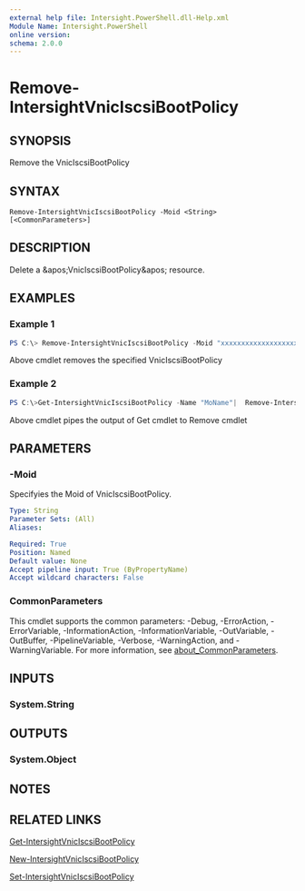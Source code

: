 ```yaml
---
external help file: Intersight.PowerShell.dll-Help.xml
Module Name: Intersight.PowerShell
online version:
schema: 2.0.0
---
```


# Remove-IntersightVnicIscsiBootPolicy

## SYNOPSIS
Remove the VnicIscsiBootPolicy

## SYNTAX

```
Remove-IntersightVnicIscsiBootPolicy -Moid <String> [<CommonParameters>]
```

## DESCRIPTION
Delete a &amp;apos;VnicIscsiBootPolicy&amp;apos; resource.

## EXAMPLES

### Example 1
```powershell
PS C:\> Remove-IntersightVnicIscsiBootPolicy -Moid "xxxxxxxxxxxxxxxxxxxxxxxxxxx"
```
Above cmdlet removes the specified VnicIscsiBootPolicy 

### Example 2
```powershell
PS C:\>Get-IntersightVnicIscsiBootPolicy -Name "MoName"|  Remove-IntersightVnicIscsiBootPolicy
```
Above cmdlet pipes the output of Get cmdlet to Remove cmdlet

## PARAMETERS

### -Moid
Specifyies the Moid of VnicIscsiBootPolicy.

```yaml
Type: String
Parameter Sets: (All)
Aliases:

Required: True
Position: Named
Default value: None
Accept pipeline input: True (ByPropertyName)
Accept wildcard characters: False
```

### CommonParameters
This cmdlet supports the common parameters: -Debug, -ErrorAction, -ErrorVariable, -InformationAction, -InformationVariable, -OutVariable, -OutBuffer, -PipelineVariable, -Verbose, -WarningAction, and -WarningVariable. For more information, see [about_CommonParameters](http://go.microsoft.com/fwlink/?LinkID=113216).

## INPUTS

### System.String

## OUTPUTS

### System.Object
## NOTES

## RELATED LINKS

[Get-IntersightVnicIscsiBootPolicy](./Get-IntersightVnicIscsiBootPolicy.md)

[New-IntersightVnicIscsiBootPolicy](./New-IntersightVnicIscsiBootPolicy.md)

[Set-IntersightVnicIscsiBootPolicy](./Set-IntersightVnicIscsiBootPolicy.md)

